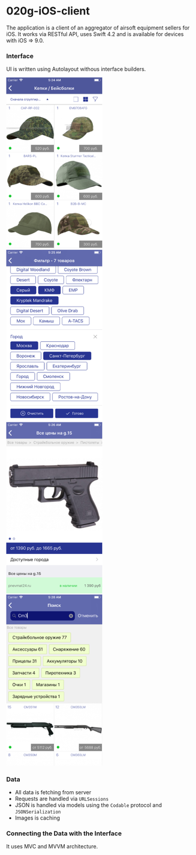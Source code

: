 # 020g-iOS-client

The application is a client of an aggregator of airsoft equipment sellers for iOS.
It works via RESTful API, uses Swift 4.2 and is available for devices with iOS => 9.0.

### Interface

UI is written using Autolayout withous interface builders.

<img src='Screenshots/catalogue.png' width=256 alt='Catalogue screen'>
<img src='Screenshots/filter.png' width=256 alt='Filter screen'>
<img src='Screenshots/product.png' width=256 alt='Product screen'>
<img src='Screenshots/search.png' width=256 alt='Search screen'>

### Data

* All data is fetching from server
* Requests are handled via `URLSessions`
* JSON is handled via models using the `Codable` protocol and `JSONSerialization`
* Images is caching

### Connecting the Data with the Interface

It uses MVC and MVVM architecture.
